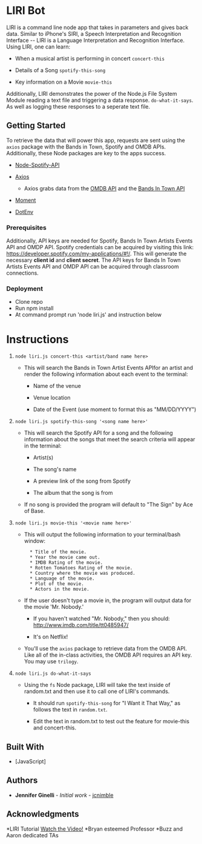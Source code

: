 # LIRI Bot

LIRI is a command line node app that takes in parameters and gives back data. Similar to iPhone's SIRI, a Speech Interpretation and Recognition Interface -- LIRI is a Language Interpretation and Recognition Interface.  Using LIRI, one can learn:

   * When a musical artist is performing in concert  `concert-this`

   * Details of a Song `spotify-this-song`

   * Key information on a Movie  `movie-this`
   
Additionally, LIRI demonstrates the power of the Node.js File System Module reading a text file and triggering a data response. `do-what-it-says`. As well as logging these responses to a seperate text file.

## Getting Started

To retrieve the data that will power this app, requests are sent using the `axios` package with the Bands in Town, Spotify and OMDB APIs. Additionally, these Node packages are key to the apps success.

   * [Node-Spotify-API](https://www.npmjs.com/package/node-spotify-api)

   * [Axios](https://www.npmjs.com/package/axios)

     * Axios grabs data from the [OMDB API](http://www.omdbapi.com) and the [Bands In Town API](http://www.artists.bandsintown.com/bandsintown-api)

   * [Moment](https://www.npmjs.com/package/moment)

   * [DotEnv](https://www.npmjs.com/package/dotenv)

### Prerequisites

Additionally, API keys are needed for Spotify, Bands In Town Artists Events API and OMDP API.  Spotify credentials can be acquired by visiting this link: <https://developer.spotify.com/my-applications/#!/>. This will generate the necessary  **client id** and **client secret**.  The API keys for Bands In Town Artists Events API and OMDP API can be acquired through classroom connections.

### Deployment
* Clone repo
* Run npm install
* At command prompt run 'node liri.js' and instruction below

# Instructions
1. `node liri.js concert-this <artist/band name here>`

   * This will search the Bands in Town Artist Events APIfor an artist and render the following information about each event to the terminal:

     * Name of the venue

     * Venue location

     * Date of the Event (use moment to format this as "MM/DD/YYYY")

2. `node liri.js spotify-this-song '<song name here>'`

   * This will search the Spotify API for a song and the following information about the songs that meet the search criteria will appear in the terminal:

     * Artist(s)

     * The song's name

     * A preview link of the song from Spotify

     * The album that the song is from

   * If no song is provided the program will default to "The Sign" by Ace of Base.

3. `node liri.js movie-this '<movie name here>'`

   * This will output the following information to your terminal/bash window:

     ```
       * Title of the movie.
       * Year the movie came out.
       * IMDB Rating of the movie.
       * Rotten Tomatoes Rating of the movie.
       * Country where the movie was produced.
       * Language of the movie.
       * Plot of the movie.
       * Actors in the movie.
     ```

   * If the user doesn't type a movie in, the program will output data for the movie 'Mr. Nobody.'

     * If you haven't watched "Mr. Nobody," then you should: <http://www.imdb.com/title/tt0485947/>

     * It's on Netflix!

   * You'll use the `axios` package to retrieve data from the OMDB API. Like all of the in-class activities, the OMDB API requires an API key. You may use `trilogy`.

4. `node liri.js do-what-it-says`

   * Using the `fs` Node package, LIRI will take the text inside of random.txt and then use it to call one of LIRI's commands.

     * It should run `spotify-this-song` for "I Want it That Way," as follows the text in `random.txt`.

     * Edit the text in random.txt to test out the feature for movie-this and concert-this.



## Built With

* [JavaScript]


## Authors

* **Jennifer Ginelli** - *Initial work* - [jcnimble](https://github.com/jcnimble/jcnimble.github.io.git)

## Acknowledgments

*LIRI Tutorial [Watch the Video!](https://www.youtube.com/watch?v=1-k08YfQbec)
*Bryan esteemed Professor
*Buzz and Aaron dedicated TAs
